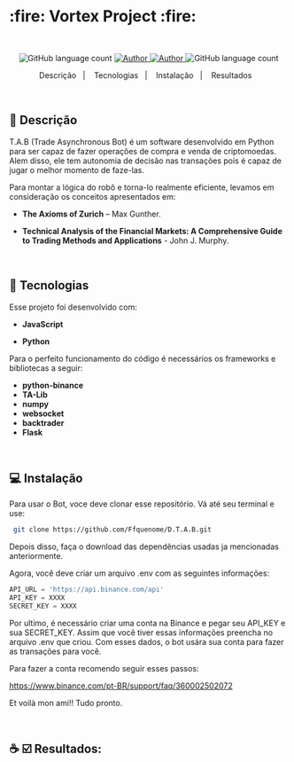
<h1>
  :fire: Vortex Project :fire:
</h1>

&nbsp;
<p align="center">
  <img alt="GitHub language count" src=https://img.shields.io/github/languages/count/LeonardoVieira1630/D.T.A.B>

   <a href="https://github.com/LeonardoVieira1630/">
    <img alt="Author" src="https://img.shields.io/badge/author-Leonardo%20Vieira-red">
  </a>
  
   <a href="https://github.com/LeonardoVieira1630/">
    <img alt="Author" src="https://img.shields.io/badge/author-Caique%20Sales-red">
  </a>
  
  <img alt="GitHub language count" src="https://img.shields.io/github/languages/top/LeonardoVieira1630/D.T.A.B.svg">
  
 
</p>

<p align="center">
  <a>Descrição</a>&nbsp;&nbsp;&nbsp;|&nbsp;&nbsp;&nbsp;
  <a>Tecnologias</a>&nbsp;&nbsp;&nbsp;|&nbsp;&nbsp;&nbsp;
  <a>Instalação</a>&nbsp;&nbsp;&nbsp;|&nbsp;&nbsp;&nbsp;
  <a>Resultados</a>&nbsp;&nbsp;&nbsp;

</p>

<br>


## :robot: Descrição  

T.A.B (Trade Asynchronous Bot) é um software desenvolvido em Python para ser capaz de fazer operações de compra e venda de criptomoedas. Alem disso, ele tem autonomia de decisão nas transações pois é capaz de jugar o melhor momento de faze-las.

Para montar a lógica do robô e torna-lo realmente eficiente, levamos em consideração os conceitos apresentados em:

- **The Axioms of Zurich** – Max Gunther.

- **Technical Analysis of the Financial Markets: A Comprehensive Guide to Trading Methods and Applications** - John J. Murphy.

&nbsp;
## :rocket: Tecnologias 

Esse projeto foi desenvolvido com:

- **JavaScript**

- **Python**


Para o perfeito funcionamento do código é necessários os frameworks e bibliotecas a seguir:
- **python-binance**
- **TA-Lib**
- **numpy**
- **websocket**
- **backtrader**
- **Flask**


&nbsp;
## :computer: Instalação 

Para usar o Bot, voce deve clonar esse repositório. Vá até seu terminal e use:
```bash
 git clone https://github.com/Ffquenome/D.T.A.B.git
```
Depois disso, faça o download das dependências usadas ja mencionadas anteriormente.

Agora, você deve criar um arquivo .env com as seguintes informações:
```javaScript
API_URL = 'https://api.binance.com/api'
API_KEY = XXXX
SECRET_KEY = XXXX
```

Por ultimo, é necessário criar uma conta na Binance e pegar seu API_KEY e sua SECRET_KEY. Assim que você tiver essas informações preencha no arquivo .env que criou. Com esses dados, o bot usára sua conta para fazer as transações para você.

Para fazer a conta recomendo seguir esses passos: 

https://www.binance.com/pt-BR/support/faq/360002502072

Et voilà mon ami!! Tudo pronto.



&nbsp;
## :coffee: :ballot_box_with_check: Resultados: 
